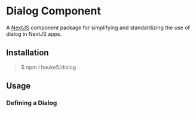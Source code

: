 # Dialog Component
A [NextJS](https://nextjs.org/) component package for simplifying and standardizing the use of dialog in NextJS apps.

## Installation
> $ npm i hauke5/dialog


## Usage
### Defining a Dialog
